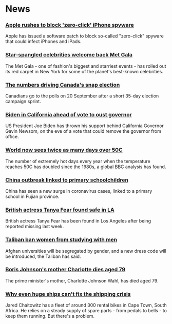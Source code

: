 # News
### [Apple rushes to block 'zero-click' iPhone spyware](https://www.bbc.com/news/business-58540936)
Apple has issued a software patch to block so-called "zero-click" spyware that could infect iPhones and iPads.
### [Star-spangled celebrities welcome back Met Gala](https://www.bbc.com/news/world-us-canada-58553594)
The Met Gala - one of fashion's biggest and starriest events - has rolled out its red carpet in New York for some of the planet's best-known celebrities. 
### [The numbers driving Canada's snap election](https://www.bbc.com/news/world-us-canada-58426147)
Canadians go to the polls on 20 September after a short 35-day election campaign sprint. 
### [Biden in California ahead of vote to oust governor](https://www.bbc.com/news/world-us-canada-58553704)
US President Joe Biden has thrown his support behind California Governor Gavin Newsom, on the eve of a vote that could remove the governor from office.
### [World now sees twice as many days over 50C](https://www.bbc.com/news/science-environment-58494641)
The number of extremely hot days every year when the temperature reaches 50C has doubled since the 1980s, a global BBC analysis has found.
### [China outbreak linked to primary schoolchildren](https://www.bbc.com/news/world-asia-china-58554324)
China has seen a new surge in coronavirus cases, linked to a primary school in Fujian province. 
### [British actress Tanya Fear found safe in LA](https://www.bbc.com/news/entertainment-arts-58549883)
British actress Tanya Fear has been found in Los Angeles after being reported missing last week. 
### [Taliban ban women from studying with men](https://www.bbc.com/news/world-asia-58537081)
Afghan universities will be segregated by gender, and a new dress code will be introduced, the Taliban has said.
### [Boris Johnson's mother Charlotte dies aged 79](https://www.bbc.com/news/uk-politics-58548437)
The prime minister's mother, Charlotte Johnson Wahl, has died aged 79.
### [Why even huge ships can't fix the shipping crisis](https://www.bbc.com/news/business-58479148)
Jared Chaitowitz has a fleet of around 300 rental bikes in Cape Town, South Africa. He relies on a steady supply of spare parts - from pedals to bells - to keep them running. But there's a problem. 
